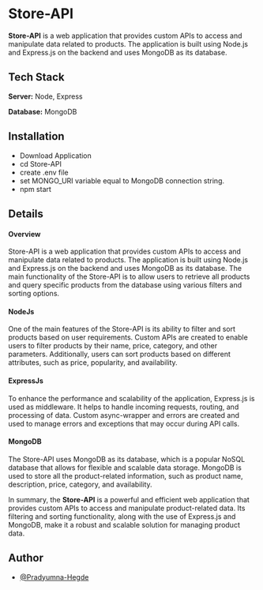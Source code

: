 
# Store-API

**Store-API** is a web application that provides custom APIs to access and manipulate data related to products. The application is built using Node.js and Express.js on the backend and uses MongoDB as its database.
## Tech Stack

**Server:** Node, Express

**Database:** MongoDB


## Installation

  - Download Application
  - cd Store-API
  - create .env file
  - set MONGO_URI variable equal to MongoDB connection string.
  - npm start
## Details
#### Overview
Store-API is a web application that provides custom APIs to access and manipulate data related to products. The application is built using Node.js and Express.js on the backend and uses MongoDB as its database. The main functionality of the Store-API is to allow users to retrieve all products and query specific products from the database using various filters and sorting options.

#### NodeJs
One of the main features of the Store-API is its ability to filter and sort products based on user requirements. Custom APIs are created to enable users to filter products by their name, price, category, and other parameters. Additionally, users can sort products based on different attributes, such as price, popularity, and availability.

#### ExpressJs
To enhance the performance and scalability of the application, Express.js is used as middleware. It helps to handle incoming requests, routing, and processing of data. Custom async-wrapper and errors are created and used to manage errors and exceptions that may occur during API calls.

#### MongoDB
The Store-API uses MongoDB as its database, which is a popular NoSQL database that allows for flexible and scalable data storage. MongoDB is used to store all the product-related information, such as product name, description, price, category, and availability.

In summary, the **Store-API** is a powerful and efficient web application that provides custom APIs to access and manipulate product-related data. Its filtering and sorting functionality, along with the use of Express.js and MongoDB, make it a robust and scalable solution for managing product data.
## Author

- [@Pradyumna-Hegde](https://www.github.com/Pradyumna-Hegde)

